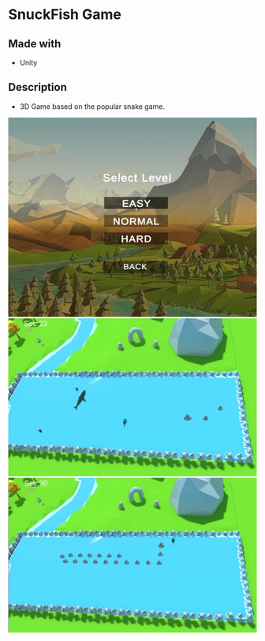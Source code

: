 # SnuckFish Game

## Made with
- Unity

## Description
- 3D Game based on the popular snake game.
<p align="center">
  <img src="img/1.png">
  <img src="img/2.png">
  <img src="img/3.png">
</p>